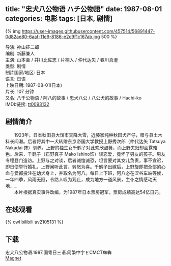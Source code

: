 title: "忠犬八公物语 ハチ公物語"
date: 1987-08-01
categories: 电影
tags: [日本, 剧情]
---
{% img https://user-images.githubusercontent.com/457514/56891447-0d82ae80-6aaf-11e9-8186-e2c9f1c167ab.jpg 500 %}

导演: 神山征二郎  
编剧: 新藤兼人  
主演: 山本圭 / 井川比佐志 / 片桐入 / 仲代达矢 / 春川真澄  
类型: 剧情  
制片国家/地区: 日本  
语言: 日语  
上映日期: 1987-08-01(日本)  
片长: 107 分钟  
又名: 八千公物语 / 阿八的故事 / 忠犬八公 / 八公犬的故事 / Hachi-ko  
IMDb链接: [tt0093132](http://www.imdb.com/title/tt0093132)

## 剧情简介
　　1923年，日本秋田县大馆市天降大雪，近藤家纯种秋田犬产仔，赠与县土木科长间濑。后者将其中一犬转赠东京帝国大学教授上野秀次郎（仲代达矢 Tatsuya Nakadai 饰）驯养。上野的独生女千鹤子对此欢欣鼓舞，而上野夫妇却面露难色。后来，千鹤子（石野真子 Mako Ishino饰）谈恋爱，竟怀了男友的孩子。男友专程登门造访。上野与之对谈，后者诚惶诚恐，坦言要对其女儿负责，事不宜迟，即日便举行婚礼，上野闻听此言，转怒为喜。千鹤子出嫁后，上野旋即把全部的心血与爱都投注在幼犬身上，并取名为阿八。每日上下班，阿八必在涩谷车站等候，一年四季，风雨无阻，令路人叹为观止，成为地方一道风景，主仆之情感动天地……  
　　本片根据真实事件改编，为1987年日本票房冠军，票房成绩高达54亿日元。

## 在线观看
{% owl bilibili av2105131 %}

## 下载
忠犬八公物语.1987.国粤日三语.简繁中字￡CMCT犇犇  
[Magnet](magnet:?xt=urn:btih:FF10B0E1CB125C760F8A9D8302F5AD828E633297)
